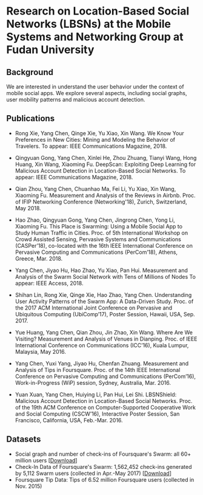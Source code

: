 # Research on Location-Based Social Networks (LBSNs) at the Mobile Systems and Networking Group at Fudan University

## Background

We are interested in understand the user behavior under the context of mobile social apps. We explore several aspects, including social graphs, user mobility patterns and malicious account detection.

## Publications

* Rong Xie, Yang Chen, Qinge Xie, Yu Xiao, Xin Wang. We Know Your Preferences in New Cities: Mining and Modeling the Behavior of Travelers. To appear: IEEE Communications Magazine, 2018.

* Qingyuan Gong, Yang Chen, Xinlei He, Zhou Zhuang, Tianyi Wang, Hong Huang, Xin Wang, Xiaoming Fu. DeepScan: Exploiting Deep Learning for Malicious Account Detection in Location-Based Social Networks. To appear: IEEE Communications Magazine, 2018.

* Qian Zhou, Yang Chen, Chuanhao Ma, Fei Li, Yu Xiao, Xin Wang, Xiaoming Fu. Measurement and Analysis of the Reviews in Airbnb. Proc. of IFIP Networking Conference (Networking'18), Zurich, Switzerland, May 2018.

* Hao Zhao, Qingyuan Gong, Yang Chen, Jingrong Chen, Yong Li, Xiaoming Fu. This Place is Swarming: Using a Mobile Social App to Study Human Traffic in Cities. Proc. of 5th International Workshop on Crowd Assisted Sensing, Pervasive Systems and Communications (CASPer’18), co-located with the 16th IEEE International Conference on Pervasive Computing and Communications (PerCom’18), Athens, Greece, Mar. 2018.

* Yang Chen, Jiyao Hu, Hao Zhao, Yu Xiao, Pan Hui. Measurement and Analysis of the Swarm Social Network with Tens of Millions of Nodes To appear: IEEE Access, 2018.

* Shihan Lin, Rong Xie, Qinge Xie, Hao Zhao, Yang Chen. Understanding User Activity Patterns of the Swarm App: A Data-Driven Study. Proc. of the 2017 ACM International Joint Conference on Pervasive and Ubiquitous Computing (UbiComp’17), Poster Session, Hawaii, USA, Sep. 2017.

* Yue Huang, Yang Chen, Qian Zhou, Jin Zhao, Xin Wang. Where Are We Visiting? Measurement and Analysis of Venues in Dianping. Proc. of IEEE International Conference on Communications (ICC’16), Kuala Lumpur, Malaysia, May 2016.

* Yang Chen, Yuxi Yang, Jiyao Hu, Chenfan Zhuang. Measurement and Analysis of Tips in Foursquare. Proc. of the 14th IEEE International Conference on Pervasive Computing and Communications (PerCom’16), Work-in-Progress (WiP) session, Sydney, Australia, Mar. 2016.

* Yuan Xuan, Yang Chen, Huiying Li, Pan Hui, Lei Shi. LBSNShield: Malicious Account Detection in Location-Based Social Networks. Proc. of the 19th ACM Conference on Computer-Supported Cooperative Work and Social Computing (CSCW’16), Interactive Poster Session, San Francisco, California, USA, Feb.-Mar. 2016.

## Datasets

* Social graph and number of check-ins of Foursquare's Swarm: all 60+ million users [[Download](https://github.com/chenyang03/Swarm_dataset)]
* Check-In Data of Foursquare's Swarm: 1,562,452 check-ins generated by 5,112 Swarm users (collected in Apr.-May 2017) [[Download](https://github.com/SHiftLin/Swarm_Check-in_Data)]
* Foursquare Tip Data: Tips of 6.52 million Foursquare users (collected in Nov. 2015)




